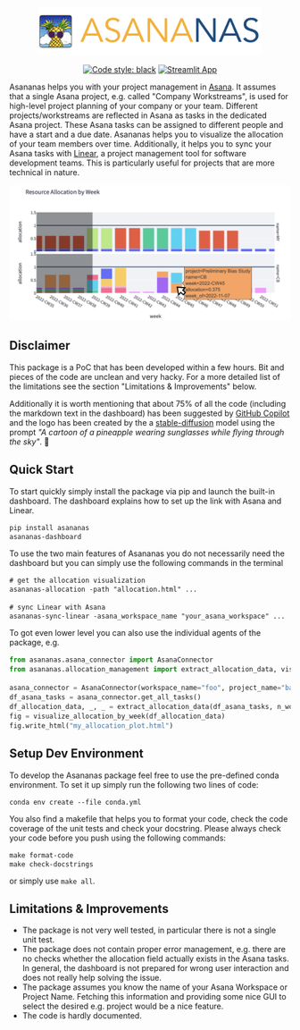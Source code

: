 <div align="center">
 
<p align="center">
  <a href="asananas/assets/logo.png"><img src="asananas/assets/logo2.png" width=400px></img></a>
</p>

[![Code style: black](https://img.shields.io/badge/code%20style-black-000000.svg)](https://github.com/psf/black) [![Streamlit App](https://static.streamlit.io/badges/streamlit_badge_black_white.svg)](https://streamlit.io)
 
</div>
 
 
Asananas helps you with your project management in [Asana](http://asana.com/). It assumes that a single Asana project, e.g. called "Company Workstreams", is used for high-level project planning of your company or your team. Different projects/workstreams are reflected in Asana as tasks in the dedicated Asana project. These Asana tasks can be assigned to different people and have a start and a due date.
Asananas helps you to visualize the allocation of your team members over time. Additionally, it helps you to sync your Asana tasks with [Linear](http://linear.app/), a project management tool for software development teams. This is particularly useful for projects that are more technical in nature.

![Example Resource Allocation](asananas/assets/resource_allocation_example.png)

## Disclaimer
 
This package is a PoC that has been developed within a few hours. Bit and pieces of the code are unclean and very hacky. For a more detailed list of the limitations see the section "Limitations & Improvements" below.
 
Additionally it is worth mentioning that about 75% of all the code (including the markdown text in the dashboard) has been suggested by [GitHub Copilot](https://github.com/features/copilot) and the logo has been created by the a [stable-diffusion](https://replicate.com/blog/run-stable-diffusion-on-m1-mac) model using the prompt *"A cartoon of a pineapple wearing sunglasses while flying through the sky"*. 🙂

## Quick Start
To start quickly simply install the package via pip and launch the built-in dashboard. The dashboard explains how to set up the link with Asana and Linear.
 
```
pip install asananas
asananas-dashboard
```
 
To use the two main features of Asananas you do not necessarily need the dashboard but you can simply use the following commands in the terminal
 
```
# get the allocation visualization
asananas-allocation -path "allocation.html" ...
 
# sync Linear with Asana
asananas-sync-linear -asana_workspace_name "your_asana_workspace" ...
```
 
To got even lower level you can also use the individual agents of the package, e.g.
 
```python
from asananas.asana_connector import AsanaConnector
from asananas.allocation_management import extract_allocation_data, visualize_allocation_by_week
  
asana_connector = AsanaConnector(workspace_name="foo", project_name="bar", access_token="my_secret")
df_asana_tasks = asana_connector.get_all_tasks()
df_allocation_data, _, _ = extract_allocation_data(df_asana_tasks, n_workdays_per_week=5)
fig = visualize_allocation_by_week(df_allocation_data)
fig.write_html("my_allocation_plot.html")
```
 
## Setup Dev Environment
 
To develop the Asananas package feel free to use the pre-defined conda environment. To set it up simply run the following two lines of code:
 
```
conda env create --file conda.yml
```
 
You also find a makefile that helps you to format your code, check the code coverage of the unit tests and check your docstring. Please always check your code before you push using the following commands:
 
```
make format-code
make check-docstrings
```
 
or simply use `make all`.
 
 
## Limitations & Improvements
 
- The package is not very well tested, in particular there is not a single unit test.
- The package does not contain proper error management, e.g. there are no checks whether the allocation field actually exists in the Asana tasks. In general, the dashboard is not prepared for wrong user interaction and does not really help solving the issue.
- The package assumes you know the name of your Asana Workspace or Project Name. Fetching this information and providing some nice GUI to select the desired e.g. project would be a nice feature.
- The code is hardly documented.

